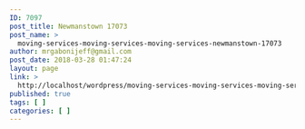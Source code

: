 ```yaml
---
ID: 7097
post_title: Newmanstown 17073
post_name: >
  moving-services-moving-services-moving-services-newmanstown-17073
author: mrgabonijeff@gmail.com
post_date: 2018-03-28 01:47:24
layout: page
link: >
  http://localhost/wordpress/moving-services-moving-services-moving-services-newmanstown-17073/
published: true
tags: [ ]
categories: [ ]
---
```

